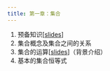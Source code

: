 ```yaml
---
title: 第一章：集合
---
```


1. 预备知识[[slides](../assets/slides/2022/lisan_1_1.pdf)]
2. 集合概念及集合之间的关系
3. 集合的运算[[slides](../assets/slides/2022/lisan_1_2.pdf)]（背景介绍）
4. 基本的集合恒等式

